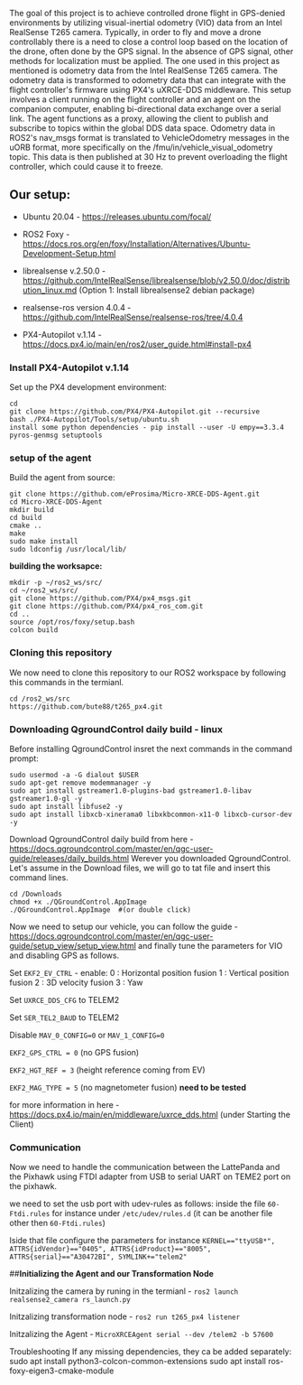 The goal of this project is to achieve controlled drone flight in GPS-denied environments by utilizing visual-inertial odometry (VIO) data from an Intel 
RealSense T265 camera. Typically, in order to fly and move a drone controllably there is a need to close a control loop based on the location of the drone,
often done by the GPS signal. In the absence of GPS signal, other methods for localization must be applied. The one used in this project as mentioned is odometry data 
from the Intel RealSense T265 camera. The odometry data is transformed to odometry data that can integrate with the flight controller's firmware using PX4's 
uXRCE-DDS middleware. This setup involves a client running on the flight controller and an agent on the companion computer, enabling bi-directional data exchange 
over a serial link. The agent functions as a proxy, allowing the client to publish and subscribe to topics within the global DDS data space. Odometry data in 
ROS2's nav_msgs format is translated to VehicleOdometry messages in the uORB format, more specifically on the /fmu/in/vehicle_visual_odometry topic. This data is 
then published at 30 Hz to prevent overloading the flight controller, which could cause it to freeze.

## **Our setup:**

- Ubuntu 20.04 - https://releases.ubuntu.com/focal/

- ROS2 Foxy - https://docs.ros.org/en/foxy/Installation/Alternatives/Ubuntu-Development-Setup.html

- librealsense v.2.50.0 -  https://github.com/IntelRealSense/librealsense/blob/v2.50.0/doc/distribution_linux.md 
(Option 1: Install librealsense2 debian package)

- realsense-ros version 4.0.4 - https://github.com/IntelRealSense/realsense-ros/tree/4.0.4

- PX4-Autopilot v.1.14 - https://docs.px4.io/main/en/ros2/user_guide.html#install-px4

### **Install PX4-Autopilot v.1.14** 

Set up the PX4 development environment:

    cd
    git clone https://github.com/PX4/PX4-Autopilot.git --recursive
    bash ./PX4-Autopilot/Tools/setup/ubuntu.sh
    install some python dependencies - pip install --user -U empy==3.3.4 pyros-genmsg setuptools
  
### **setup of the agent**
Build the agent from source:

    git clone https://github.com/eProsima/Micro-XRCE-DDS-Agent.git
    cd Micro-XRCE-DDS-Agent
    mkdir build
    cd build
    cmake ..
    make
    sudo make install
    sudo ldconfig /usr/local/lib/

**building the worksapce:**

    mkdir -p ~/ros2_ws/src/
    cd ~/ros2_ws/src/
    git clone https://github.com/PX4/px4_msgs.git
    git clone https://github.com/PX4/px4_ros_com.git
    cd ..
    source /opt/ros/foxy/setup.bash
    colcon build

### **Cloning this repository**
We now need to clone this repository to our ROS2 workspace by following this commands in the termianl.

    cd /ros2_ws/src
    https://github.com/bute88/t265_px4.git


### Downloading QgroundControl daily build - linux
Before installing QgroundControl insret the next commands in the command prompt:

    sudo usermod -a -G dialout $USER
    sudo apt-get remove modemmanager -y
    sudo apt install gstreamer1.0-plugins-bad gstreamer1.0-libav gstreamer1.0-gl -y
    sudo apt install libfuse2 -y
    sudo apt install libxcb-xinerama0 libxkbcommon-x11-0 libxcb-cursor-dev -y

Download QgroundControl daily build from here - https://docs.qgroundcontrol.com/master/en/qgc-user-guide/releases/daily_builds.html
Werever you downloaded QgroundControl. Let's assume in the Download files, we will go to tat file and insert this command lines.

    cd /Downloads
    chmod +x ./QGroundControl.AppImage
    ./QGroundControl.AppImage  #(or double click)

Now we need to setup our vehicle, you can follow the guide - https://docs.qgroundcontrol.com/master/en/qgc-user-guide/setup_view/setup_view.html and finally tune the parameters for VIO and disabling GPS as follows.

Set `EKF2_EV_CTRL` - enable: 0 : Horizontal position fusion 1 : Vertical position fusion 2 : 3D velocity fusion 3 : Yaw

Set `UXRCE_DDS_CFG` to TELEM2

Set `SER_TEL2_BAUD` to TELEM2

Disable  `MAV_0_CONFIG=0` or `MAV_1_CONFIG=0` 

`EKF2_GPS_CTRL = 0` (no GPS fusion)

`EKF2_HGT_REF = 3` (height reference coming from EV)

`EKF2_MAG_TYPE = 5` (no magnetometer fusion)  **need to be tested**

for more information in here - https://docs.px4.io/main/en/middleware/uxrce_dds.html (under Starting the Client)

### Communication
Now we need to handle the communication between the LattePanda and the Pixhawk using FTDI adapter from USB to serial UART on TEME2 port
on the pixhawk.

we need to set the usb port with udev-rules as follows:
inside the file `60-Ftdi.rules` for instance under `/etc/udev/rules.d` (it can be another file other then `60-Ftdi.rules`)

Iside that file configure the parameters for instance `KERNEL=="ttyUSB*", ATTRS{idVendor}=="0405", ATTRS{idProduct}=="8005", ATTRS{serial}=="A30472BI", SYMLINK+="telem2"`

##**Initializing the Agent and our Transformation Node**

Initzalizing the camera by runing in the termianl - `ros2 launch realsense2_camera rs_launch.py`

Initzalizing transformation node - `ros2 run t265_px4 listener` 

Initzalizing the Agent - `MicroXRCEAgent serial --dev /telem2 -b 57600`


Troubleshooting
If any missing dependencies, they ca be added separately:
sudo apt install python3-colcon-common-extensions
sudo apt install ros-foxy-eigen3-cmake-module
